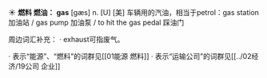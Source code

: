 ☀ <span class="category">**燃料 燃油：**</span>
<span class="vocabulary">**gas**</span> [ɡæs] 
<span class="definition">n. [U] [美] 车辆用的汽油，相当于petrol：</span>gas station 加油站 / gas pump 加油泵 / to hit the gas pedal 踩油门

周边词汇补充：
· exhaust可指废气。

· 表示“能源”、“燃料”的词群见[[01能源 燃料]]
· 表示“运输公司”的词群见[[../02经济/19公司 企业]]
